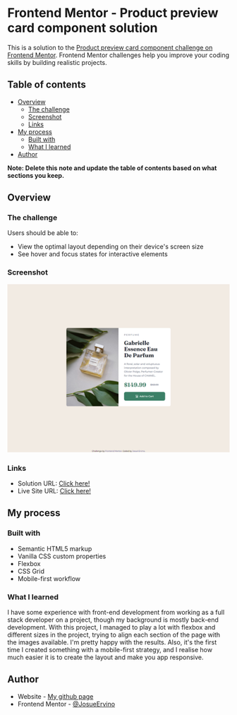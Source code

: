 # Frontend Mentor - Product preview card component solution

This is a solution to the [Product preview card component challenge on Frontend Mentor](https://www.frontendmentor.io/challenges/product-preview-card-component-GO7UmttRfa). Frontend Mentor challenges help you improve your coding skills by building realistic projects.

## Table of contents

- [Overview](#overview)
  - [The challenge](#the-challenge)
  - [Screenshot](#screenshot)
  - [Links](#links)
- [My process](#my-process)
  - [Built with](#built-with)
  - [What I learned](#what-i-learned)
- [Author](#author)

**Note: Delete this note and update the table of contents based on what sections you keep.**

## Overview

### The challenge

Users should be able to:

- View the optimal layout depending on their device's screen size
- See hover and focus states for interactive elements

### Screenshot

![Screenshot](./screenshot.jpg)

### Links

- Solution URL: [Click here!](https://your-solution-url.com)
- Live Site URL: [Click here!](https://josueervino.github.io/product-preview-card-component-main/)

## My process

### Built with

- Semantic HTML5 markup
- Vanilla CSS custom properties
- Flexbox
- CSS Grid
- Mobile-first workflow

### What I learned

I have some experience with front-end development from working as a full stack developer on a project, though my background is mostly back-end development. With this project, I managed to play a lot with flexbox and different sizes in the project, trying to align each section of the page with the images available. I'm pretty happy with the results. Also, it's the first time I created something with a mobile-first strategy, and I realise how much easier it is to create the layout and make you app responsive.

## Author

- Website - [My github page](https://github.com/JosueErvino)
- Frontend Mentor - [@JosueErvino](https://www.frontendmentor.io/profile/JosueErvino)
